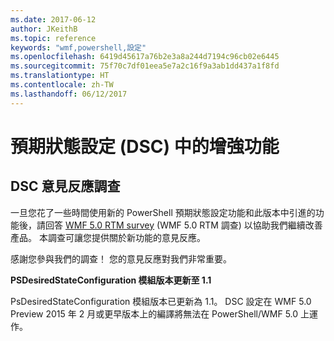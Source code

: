 ```yaml
---
ms.date: 2017-06-12
author: JKeithB
ms.topic: reference
keywords: "wmf,powershell,設定"
ms.openlocfilehash: 6419d45617a76b2e3a8a244d7194c96cb02e6445
ms.sourcegitcommit: 75f70c7df01eea5e7a2c16f9a3ab1dd437a1f8fd
ms.translationtype: HT
ms.contentlocale: zh-TW
ms.lasthandoff: 06/12/2017
---
```

# <a name="improvements-in-desired-state-configuration-dsc"></a>預期狀態設定 (DSC) 中的增強功能

## <a name="dsc-feedback-survey"></a>DSC 意見反應調查   

一旦您花了一些時間使用新的 PowerShell 預期狀態設定功能和此版本中引進的功能後，請回答 [WMF 5.0 RTM survey](https://www.surveymonkey.com/r/SGLQM5W) (WMF 5.0 RTM 調查) 以協助我們繼續改善產品。 本調查可讓您提供關於新功能的意見反應。 

感謝您參與我們的調查！ 您的意見反應對我們非常重要。  

**PSDesiredStateConfiguration 模組版本更新至 1.1**

PsDesiredStateConfiguration 模組版本已更新為 1.1。 DSC 設定在 WMF 5.0 Preview 2015 年 2 月或更早版本上的編譯將無法在 PowerShell/WMF 5.0 上運作。 


